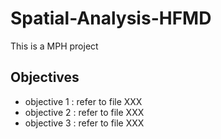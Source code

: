 # Spatial-Analysis-HFMD

This is a MPH project 

## Objectives

- objective 1 : refer to file XXX
- objective 2 : refer to file XXX
- objective 3 : refer to file XXX


